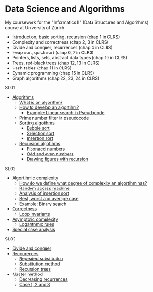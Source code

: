 # Data Science and Algorithms
My coursework for the "Informatics II" (Data Structures and Algorithms) course at University of Zürich

- Introduction, basic sorting, recursion (chap 1 in CLRS)
- Complexity and correctness (chap 2, 3 in CLRS)
- Divide and conquer, recurrences (chap 4 in CLRS)
- Heap sort, quick sort (chap 6, 7 in CLRS)
- Pointers, lists, sets, abstract data types (chap 10 in CLRS)
- Trees, red-black trees (chap 12, 13 in CLRS)
- Hash tables (chap 11 in CLRS)
- Dynamic programming (chap 15 in CLRS)
- Graph algorithms (chap 22, 23, 24 in CLRS)

SL01
- [Algorithms](#algorithms)
    - [What is an algorithm?](#what-is-an-algorithm)
    - [How to develop an algortihm?](#how-to-develop-an-algortihm)
      - [Example: Linear search in Pseudocode](#example-linear-search-in-pseudocode)
    - [Prime number filter in pseudocode](#prime-number-filter-in-pseudocode)
    - [Sorting algotihms](#sorting-algotihms)
      - [Bubble sort](#bubble-sort)
      - [Selection sort](#selection-sort)
      - [Insertion sort](#insertion-sort)
    - [Recursion algotihms](#recursion-algotihms)
      - [Fibonacci numbers](#fibonacci-numbers)
      - [Odd and even numbers](#odd-and-even-numbers)
      - [Drawing figures with recursion](#drawing-figures-with-recursion)

SL02
- [Algortihmic complexity](#algortihmic-complexity)
    - [How do we define what degree of complexity an algortihm has?](#how-do-we-define-what-degree-of-complexity-an-algortihm-has)
    - [Random access machine](#random-access-machine)
    - [Analysis of insertion sort](#analysis-of-insertion-sort)
    - [Best, worst and average case](#best-worst-and-average-case)
    - [Example: Binary search](#example-binary-search)
- [Correctness](#correctness)
    - [Loop invariants](#loop-invariants)
- [Asymptotic complexity](#asymptotic-complexity)
    - [Logarithmic rules](#logarithmic-rules)
- [Special case analysis](#special-case-analysis)

SL03
- [Divide and conquer](#divide-and-conquer)
- [Reccurences](#reccurences)
  - [Repeated substitution](#repeated-substitution)
  - [Substitution method](#substitution-method)
  - [Recursion trees](#recursion-trees)
- [Master method](#master-method)
  - [Decreasing recurrences](#decreasing-recurrences)
  - [Case 1, 2 and 3](#case-1-2-and-3)